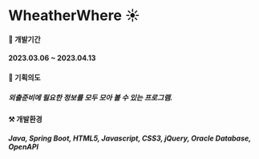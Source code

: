 # WheatherWhere :sunny:

#### :date: 개발기간
#### 2023.03.06 ~ 2023.04.13

#### :pushpin: 기획의도
##### 외출준비에 필요한 정보를 모두 모아 볼 수 있는 프로그램.

#### ⚒️ 개발환경
##### Java, Spring Boot, HTML5, Javascript, CSS3, jQuery, Oracle Database, OpenAPI
